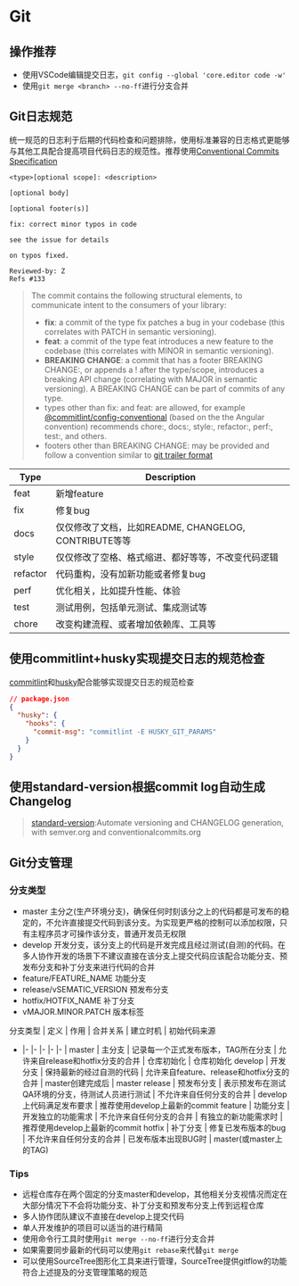 # Git

## 操作推荐
* 使用VSCode编辑提交日志，`git config --global 'core.editor code -w'`
* 使用`git merge <branch> --no-ff`进行分支合并

## Git日志规范
统一规范的日志利于后期的代码检查和问题排除，使用标准兼容的日志格式更能够与其他工具配合提高项目代码日志的规范性。推荐使用[Conventional Commits Specification](https://conventionalcommits.org/)
```
<type>[optional scope]: <description>

[optional body]

[optional footer(s)]
```
```
fix: correct minor typos in code

see the issue for details

on typos fixed.

Reviewed-by: Z
Refs #133
```

> The commit contains the following structural elements, to communicate intent to the consumers of your library:
> * **fix**: a commit of the type fix patches a bug in your codebase (this correlates with PATCH in semantic versioning).
> * **feat**: a commit of the type feat introduces a new feature to the codebase (this correlates with MINOR in semantic versioning).
> * **BREAKING CHANGE**: a commit that has a footer BREAKING CHANGE:, or appends a ! after the type/scope, introduces a breaking API change (correlating with MAJOR in semantic versioning). A BREAKING CHANGE can be part of commits of any type.
> * types other than fix: and feat: are allowed, for example [@commitlint/config-conventional](https://github.com/conventional-changelog/commitlint/tree/master/%40commitlint/config-conventional) (based on the the Angular convention) recommends chore:, docs:, style:, refactor:, perf:, test:, and others.
> * footers other than BREAKING CHANGE: <description> may be provided and follow a convention similar to [git trailer format](https://git-scm.com/docs/git-interpret-trailers)

Type | Description
-|-|
feat | 新增feature
fix | 修复bug
docs | 仅仅修改了文档，比如README, CHANGELOG, CONTRIBUTE等等
style | 仅仅修改了空格、格式缩进、都好等等，不改变代码逻辑
refactor | 代码重构，没有加新功能或者修复bug
perf | 优化相关，比如提升性能、体验
test | 测试用例，包括单元测试、集成测试等
chore | 改变构建流程、或者增加依赖库、工具等

## 使用commitlint+husky实现提交日志的规范检查
[commitlint](https://commitlint.js.org/)和[husky](https://github.com/typicode/husky)配合能够实现提交日志的规范检查

```json
// package.json
{
  "husky": {
    "hooks": {
      "commit-msg": "commitlint -E HUSKY_GIT_PARAMS"
    }  
  }
}
```

## 使用standard-version根据commit log自动生成Changelog
> [standard-version](https://github.com/conventional-changelog/standard-version):Automate versioning and CHANGELOG generation, with semver.org and conventionalcommits.org

## Git分支管理

### 分支类型
* master 主分之(生产环境分支)，确保任何时刻该分之上的代码都是可发布的稳定的，不允许直接提交代码到该分支。为实现更严格的控制可以添加权限，只有主程序员才可操作该分支，普通开发员无权限
* develop 开发分支，该分支上的代码是开发完成且经过测试(自测)的代码。在多人协作开发的场景下不建议直接在该分支上提交代码应该配合功能分支、预发布分支和补丁分支来进行代码的合并
* feature/FEATURE_NAME 功能分支
* release/vSEMATIC_VERSION 预发布分支
* hotfix/HOTFIX_NAME 补丁分支
* vMAJOR.MINOR.PATCH 版本标签

分支类型 | 定义 | 作用 | 合并关系 | 建立时机 | 初始代码来源
- |- |- |- |- |- |
master | 主分支 | 记录每一个正式发布版本，TAG所在分支 | 允许来自release和hotfix分支的合并 | 仓库初始化 | 仓库初始化
develop | 开发分支 | 保持最新的经过自测的代码 | 允许来自feature、release和hotfix分支的合并 | master创建完成后 | master
release | 预发布分支 | 表示预发布在测试QA环境的分支，待测试人员进行测试 | 不允许来自任何分支的合并 | develop上代码满足发布要求 | 推荐使用develop上最新的commit
feature | 功能分支 | 开发独立的功能需求 | 不允许来自任何分支的合并 | 有独立的新功能需求时 | 推荐使用develop上最新的commit
hotfix | 补丁分支 | 修复已发布版本的bug | 不允许来自任何分支的合并 | 已发布版本出现BUG时 | master(或master上的TAG)

### Tips
* 远程仓库存在两个固定的分支master和develop，其他相关分支视情况而定在大部分情况下不会将功能分支、补丁分支和预发布分支上传到远程仓库
* 多人协作团队建议不直接在develop上提交代码
* 单人开发维护的项目可以适当的进行精简
* 使用命令行工具时使用`git merge --no-ff`进行分支合并
* 如果需要同步最新的代码可以使用`git rebase`来代替`git merge`
* 可以使用SourceTree图形化工具来进行管理，SourceTree提供gitflow的功能符合上述提及的分支管理策略的规范